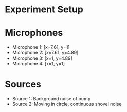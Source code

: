 # Experiment Setup

# Microphones

-  Microphone 1: [x=7.61, y=1]
-  Microphone 2: [x=7.61, y=4.89]
-  Microphone 3: [x=1, y=4.89]
-  Microphone 4: [x=1, y=1]

# Sources

-  Source 1: Background noise of pump
-  Source 2: Moving in circle, continuous shovel noise
